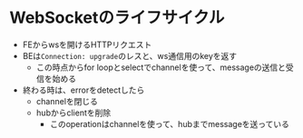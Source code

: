 # WebSocketのライフサイクル
- FEからwsを開けるHTTPリクエスト
- BEは`Connection: upgrade`のレスと、ws通信用のkeyを返す
  - この時点からfor loopとselectでchannelを使って、messageの送信と受信を始める
- 終わる時は、errorをdetectしたら
  - channelを閉じる
  - hubからclientを削除
    - このoperationはchannelを使って、hubまでmessageを送っている
